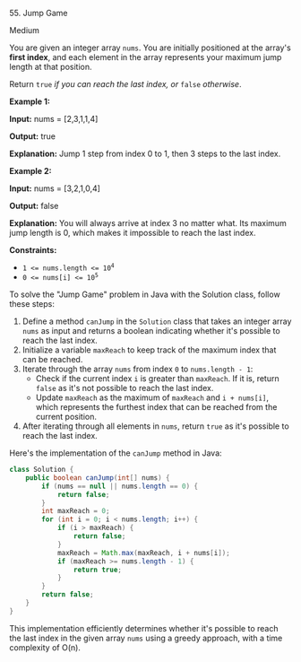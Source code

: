55\. Jump Game

Medium

You are given an integer array `nums`. You are initially positioned at the array's **first index**, and each element in the array represents your maximum jump length at that position.

Return `true` _if you can reach the last index, or_ `false` _otherwise_.

**Example 1:**

**Input:** nums = [2,3,1,1,4]

**Output:** true

**Explanation:** Jump 1 step from index 0 to 1, then 3 steps to the last index. 

**Example 2:**

**Input:** nums = [3,2,1,0,4]

**Output:** false

**Explanation:** You will always arrive at index 3 no matter what. Its maximum jump length is 0, which makes it impossible to reach the last index. 

**Constraints:**

*   <code>1 <= nums.length <= 10<sup>4</sup></code>
*   <code>0 <= nums[i] <= 10<sup>5</sup></code>

To solve the "Jump Game" problem in Java with the Solution class, follow these steps:

1. Define a method `canJump` in the `Solution` class that takes an integer array `nums` as input and returns a boolean indicating whether it's possible to reach the last index.
2. Initialize a variable `maxReach` to keep track of the maximum index that can be reached.
3. Iterate through the array `nums` from index `0` to `nums.length - 1`:
   - Check if the current index `i` is greater than `maxReach`. If it is, return `false` as it's not possible to reach the last index.
   - Update `maxReach` as the maximum of `maxReach` and `i + nums[i]`, which represents the furthest index that can be reached from the current position.
4. After iterating through all elements in `nums`, return `true` as it's possible to reach the last index.

Here's the implementation of the `canJump` method in Java:

```java
class Solution {
    public boolean canJump(int[] nums) {
        if (nums == null || nums.length == 0) {
            return false;
        }
        int maxReach = 0;
        for (int i = 0; i < nums.length; i++) {
            if (i > maxReach) {
                return false;
            }
            maxReach = Math.max(maxReach, i + nums[i]);
            if (maxReach >= nums.length - 1) {
                return true;
            }
        }
        return false;
    }
}
```

This implementation efficiently determines whether it's possible to reach the last index in the given array `nums` using a greedy approach, with a time complexity of O(n).